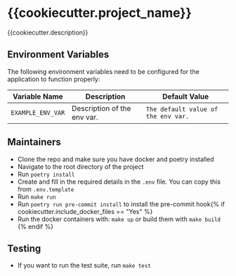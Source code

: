 # {{cookiecutter.project_name}}

{{cookiecutter.description}}

## Environment Variables

The following environment variables need to be configured for the application to function properly:

| Variable Name              | Description                                                                                 | Default Value                                       |
|----------------------------|---------------------------------------------------------------------------------------------|--------------------------------------------------|
| `EXAMPLE_ENV_VAR`                | Description of the env var.                                                      | `The default value of the env var.`                                 |


## Maintainers

* Clone the repo and make sure you have docker and poetry installed
* Navigate to the root directory of the project
* Run `poetry install`
* Create and fill in the required details in the `.env` file. You can copy this from `.env.template`
* Run `make run`
* Run `poetry run pre-commit install` to install the pre-commit hook{% if cookiecutter.include_docker_files == "Yes" %}
* Run the docker containers with: `make up` or build them with `make build`
{% endif %}

## Testing
* If you want to run the test suite, run `make test`
